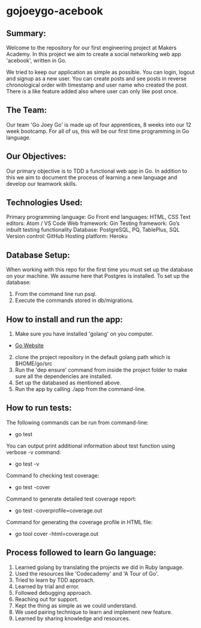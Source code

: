 # gojoeygo-acebook

## Summary:
Welcome to the repository for our first engineering project at Makers Academy. In this project we aim to create a social networking web app 'acebook', written in Go.

We tried to keep our application as simple as possible. You can login, logout and signup as a new user. You can create posts and see posts in reverse chronological order with timestamp and user name who created the post. There is a like feature added also where user can only like post once.

## The Team:
Our team 'Go Joey Go' is made up of four apprentices, 8 weeks into our 12 week bootcamp. For all of us, this will be our first time programming in Go language.

## Our Objectives:
Our primary objective is to TDD a functional web app in Go.
In addition to this we aim to document the process of learning a new language and develop our teamwork skills.

## Technologies Used:
Primary programming language: Go
Front end languages: HTML, CSS
Text editors: Atom / VS Code
Web framework: Gin
Testing framework: Go’s inbuilt testing functionality
Database: PostgreSQL, PQ, TablePlus, SQL
Version control: GitHub
Hosting platform: Heroku

## Database Setup:
When working with this repo for the first time you must set up the database on your machine. We assume here that Postgres is installed.
To set up the database:
1. From the command line run psql.
2. Execute the commands stored in db/migrations.

## How to install and run the app:
   1. Make sure you have installed 'golang' on you computer.
  - [Go Website](http://www.golang.org/dl/)
   2. clone the project repository in the default golang path which is $HOME/go/src
   3. Run the 'dep ensure' command from inside the project folder to make sure all the dependencies are installed.
   4. Set up the databased as mentioned above.
   5. Run the app by calling ./app from the command-line.

## How to run tests:
The following commands can be run from command-line:
- go test

You can output print additional information about test function using verbose -v command:
- go test -v

Command fo checking test coverage:
- go test -cover

Command to generate detailed test coverage report:
- go test -coverprofile=coverage.out

Command for generating the coverage profile in HTML file:
- go tool cover -html=coverage.out

## Process followed to learn Go language:
1. Learned golang by translating the projects we did in Ruby language.
2. Used the resources like 'Codecademy' and 'A Tour of Go'.
3. Tried to learn by TDD approach.
4. Learned by trial and error.
5. Followed debugging approach.
6. Reaching out for support.
7. Kept the thing as simple as we could understand.
8. We used pairing technique to learn and implement new feature.
9. Learned by sharing knowledge and resources.
